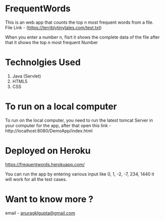 # FrequentWords

This is an web app that counts the top n most frequent words from a file. File Link - (https://terriblytinytales.com/test.txt)

When you enter a number n, fisrt it shows the complete data of the file after that it shows the top n most frequent Number


# Technolgies Used
1. Java (Servlet)
2. HTML5
3. CSS

# To run on a local computer

To run on the local computer, you need to run  the latest tomcat Server in your computer for the app, after that open this link - http://localhost:8080/DemoApp/index.html

# Deployed on Heroku

https://frequentwords.herokuapp.com/

You can run the app by entering various input like 0, 1, -2, -7, 234, 1440 it will work for all the test cases.


# Want to know more ?
email - anuragklgupta@gmail.com

